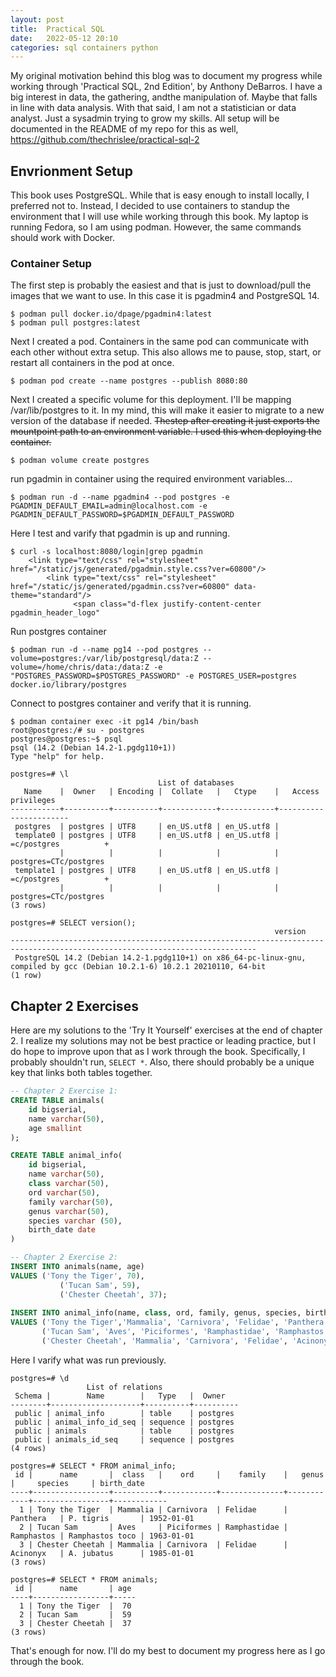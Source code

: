 ```yaml
---
layout: post
title:  Practical SQL
date:   2022-05-12 20:10
categories: sql containers python
---
```

My original motivation behind this blog was to document my progress while working through 'Practical SQL, 2nd Edition', by Anthony DeBarros. I have a big interest in data, the gathering, andthe manipulation of. Maybe that falls in line with data analysis. With that said, I am not a statistician or data analyst. Just a sysadmin trying to grow my skills. 
All setup will be documented in the README of my repo for this as well, https://github.com/thechrislee/practical-sql-2
## Envrionment Setup
This book uses PostgreSQL. While that is easy enough to install locally, I preferred not to. Instead, I decided to use containers to standup the environment that I will use while working through this book. My laptop is running Fedora, so I am using podman. However, the same commands should work with Docker. 

### Container Setup
The first step is probably the easiest and that is just to download/pull the images that we want to use. In this case it is pgadmin4 and PostgreSQL 14.

```
$ podman pull docker.io/dpage/pgadmin4:latest
$ podman pull postgres:latest
```

Next I created a pod. Containers in the same pod can communicate with each other without extra setup. This also allows me to pause, stop, start, or restart all containers in the pod at once.

```
$ podman pod create --name postgres --publish 8080:80
```
Next I created a specific volume for this deployment. I'll be mapping /var/lib/postgres to it. In my mind, this will make it easier to migrate to a new version of the database if needed. ~~Thestep after creating it just exports the mountpoint path to an environment variable. I used this when deploying the container.~~

```
$ podman volume create postgres
```
run pgadmin in container using the required environment variables...

```
$ podman run -d --name pgadmin4 --pod postgres -e PGADMIN_DEFAULT_EMAIL=admin@localhost.com -e PGADMIN_DEFAULT_PASSWORD=$PGADMIN_DEFAULT_PASSWORD
```

Here I test and varify that pgadmin is up and running.
```
$ curl -s localhost:8080/login|grep pgadmin
    <link type="text/css" rel="stylesheet" href="/static/js/generated/pgadmin.style.css?ver=60800"/>
        <link type="text/css" rel="stylesheet" href="/static/js/generated/pgadmin.css?ver=60800" data-theme="standard"/>
              <span class="d-flex justify-content-center pgadmin_header_logo"
```

Run postgres container
```
$ podman run -d --name pg14 --pod postgres --volume=postgres:/var/lib/postgresql/data:Z --volume=/home/chris/data:/data:Z -e "POSTGRES_PASSWORD=$POSTGRES_PASSWORD" -e POSTGRES_USER=postgres docker.io/library/postgres
```
Connect to postgres container and verify that it is running.
```
$ podman container exec -it pg14 /bin/bash
root@postgres:/# su - postgres
postgres@postgres:~$ psql
psql (14.2 (Debian 14.2-1.pgdg110+1))
Type "help" for help.

postgres=# \l
                                 List of databases
   Name    |  Owner   | Encoding |  Collate   |   Ctype    |   Access privileges
-----------+----------+----------+------------+------------+-----------------------
 postgres  | postgres | UTF8     | en_US.utf8 | en_US.utf8 |
 template0 | postgres | UTF8     | en_US.utf8 | en_US.utf8 | =c/postgres          +
           |          |          |            |            | postgres=CTc/postgres
 template1 | postgres | UTF8     | en_US.utf8 | en_US.utf8 | =c/postgres          +
           |          |          |            |            | postgres=CTc/postgres
(3 rows)
```
```
postgres=# SELECT version();
                                                           version
-----------------------------------------------------------------------------------------------------------------------------
 PostgreSQL 14.2 (Debian 14.2-1.pgdg110+1) on x86_64-pc-linux-gnu, compiled by gcc (Debian 10.2.1-6) 10.2.1 20210110, 64-bit
(1 row)
```

## Chapter 2 Exercises
Here are my solutions to the 'Try It Yourself' exercises at the end of chapter 2. I realize my solutions may not be best practice or leading practice, but I do hope to improve upon that as I work through the book. Specifically, I probably shouldn't run, ```SELECT *```. Also, there should probably be a unique key that links both tables together.
```sql
-- Chapter 2 Exercise 1:
CREATE TABLE animals(
	id bigserial,
	name varchar(50),
	age smallint
);

CREATE TABLE animal_info(
	id bigserial,
	name varchar(50),
	class varchar(50),
	ord varchar(50),
	family varchar(50),
	genus varchar(50),
	species varchar (50),
	birth_date date
)
```

```sql
-- Chapter 2 Exercise 2:
INSERT INTO animals(name, age)
VALUES ('Tony the Tiger', 70),
           ('Tucan Sam', 59),
           ('Chester Cheetah', 37);
           
INSERT INTO animal_info(name, class, ord, family, genus, species, birth_date)
VALUES ('Tony the Tiger','Mammalia', 'Carnivora', 'Felidae', 'Panthera', 'P. tigris', '1952-01-01'),
       ('Tucan Sam', 'Aves', 'Piciformes', 'Ramphastidae', 'Ramphastos', 'Ramphastos toco', '1963-01-01'),
       ('Chester Cheetah', 'Mammalia', 'Carnivora', 'Felidae', 'Acinonyx', 'A. jubatus', '1985-01-01');
```

Here I varify what was run previously.
```
postgres=# \d
                 List of relations
 Schema |        Name        |   Type   |  Owner   
--------+--------------------+----------+----------
 public | animal_info        | table    | postgres
 public | animal_info_id_seq | sequence | postgres
 public | animals            | table    | postgres
 public | animals_id_seq     | sequence | postgres
(4 rows)

postgres=# SELECT * FROM animal_info;
 id |      name       |  class   |    ord     |    family    |   genus    |     species     | birth_date 
----+-----------------+----------+------------+--------------+------------+-----------------+------------
  1 | Tony the Tiger  | Mammalia | Carnivora  | Felidae      | Panthera   | P. tigris       | 1952-01-01
  2 | Tucan Sam       | Aves     | Piciformes | Ramphastidae | Ramphastos | Ramphastos toco | 1963-01-01
  3 | Chester Cheetah | Mammalia | Carnivora  | Felidae      | Acinonyx   | A. jubatus      | 1985-01-01
(3 rows)

postgres=# SELECT * FROM animals;
 id |      name       | age 
----+-----------------+-----
  1 | Tony the Tiger  |  70
  2 | Tucan Sam       |  59
  3 | Chester Cheetah |  37
(3 rows)
```

That's enough for now. I'll do my best to document my progress here as I go through the book.

